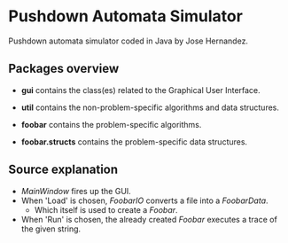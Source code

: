 # Pushdown Automata Simulator

Pushdown automata simulator coded in Java by Jose Hernandez.

## Packages overview

* __gui__ contains the class(es) related to the Graphical User Interface.
* __util__ contains the non-problem-specific algorithms and data structures.

* __foobar__ contains the problem-specific algorithms.
* __foobar.structs__ contains the problem-specific data structures.

## Source explanation

* _MainWindow_ fires up the GUI.
* When 'Load' is chosen, _FoobarIO_ converts a file into a _FoobarData_.
	* Which itself is used to create a _Foobar_.
* When 'Run' is chosen, the already created _Foobar_ executes a trace of the given string.